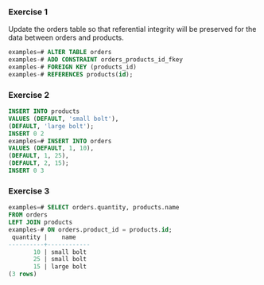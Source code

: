 ### Exercise 1

Update the orders table so that referential integrity will be preserved for the data between orders and products.

```SQL
examples=# ALTER TABLE orders
examples-# ADD CONSTRAINT orders_products_id_fkey
examples-# FOREIGN KEY (products_id)
examples-# REFERENCES products(id);
``` 

### Exercise 2

```SQL
INSERT INTO products
VALUES (DEFAULT, 'small bolt'),
(DEFAULT, 'large bolt');
INSERT 0 2
examples=# INSERT INTO orders
VALUES (DEFAULT, 1, 10),
(DEFAULT, 1, 25),
(DEFAULT, 2, 15);
INSERT 0 3
```

### Exercise 3
```SQL
examples=# SELECT orders.quantity, products.name 
FROM orders
LEFT JOIN products
examples-# ON orders.product_id = products.id;
 quantity |    name    
----------+------------
       10 | small bolt
       25 | small bolt
       15 | large bolt
(3 rows)
```